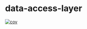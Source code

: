 # data-access-layer

[![cov](https://img.shields.io/badge/Code%20Coverage-91%25-success?style=flat)](https://img.shields.io/badge/Code%20Coverage-91%25-success?style=flat)